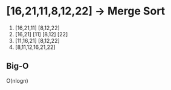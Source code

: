 # [16,21,11,8,12,22] -> Merge Sort

1. [16,21,11] [8,12,22]
2. [16,21] [11] [8,12] [22]
3. [11,16,21] [8,12,22]
4. [8,11,12,16,21,22]

## Big-O 

O(nlogn)
